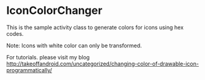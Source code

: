 # IconColorChanger
This is the sample activity class to generate colors for icons using hex codes. 

Note: Icons with white color can only be transformed.

For tutorials. please visit my blog http://takeoffandroid.com/uncategorized/changing-color-of-drawable-icon-programmatically/
